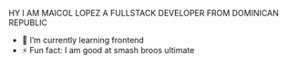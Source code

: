 HY I AM MAICOL LOPEZ A FULLSTACK DEVELOPER FROM DOMINICAN REPUBLIC
- 🌱 I’m currently learning frontend
- ⚡ Fun fact: I am good at smash broos ultimate

<!---
Mayulsa/Mayulsa is a ✨ special ✨ repository because its `README.md` (this file) appears on your GitHub profile.
You can click the Preview link to take a look at your changes.
--->

